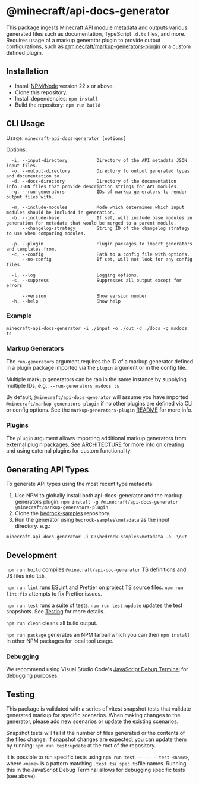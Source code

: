 # @minecraft/api-docs-generator

This package ingests [Minecraft API module metadata](https://github.com/Mojang/bedrock-samples/tree/main/metadata) and outputs various generated files such as documentation, TypeScript `.d.ts` files, and more. Requires usage of a markup generator plugin to provide output configurations, such as [@minecraft/markup-generators-plugin](../markup-generators-plugin/README.md) or a custom defined plugin.

## Installation

- Install [NPM/Node](https://www.npmjs.com/) version 22.x or above.
- Clone this repository.
- Install dependencies: `npm install`
- Build the repository: `npm run build`

## CLI Usage

Usage: `minecraft-api-docs-generator [options]`

Options:

```
  -i, --input-directory           Directory of the API metadata JSON input files.
  -o, --output-directory          Directory to output generated types and documentation to.
  -d, --docs-directory            Directory of the documentation info.JSON files that provide description strings for API modules.
  -g, --run-generators            IDs of markup generators to render output files with.

  -m, --include-modules           Mode which determines which input modules should be included in generation.
  -b, --include-base              If set, will include base modules in generation for metadata that would be merged to a parent module.
      --changelog-strategy        String ID of the changelog strategy to use when comparing modules.

  -p, --plugin                    Plugin packages to import generators and templates from.
  -c, --config                    Path to a config file with options.
      --no-config                 If set, will not look for any config files.

  -l, --log                       Logging options.
  -s, --suppress                  Suppresses all output except for errors

      --version                   Show version number
  -h, --help                      Show help
```

### Example

```
minecraft-api-docs-generator -i ./input -o ./out -d ./docs -g msdocs ts
```

### Markup Generators

The `run-generators` argument requires the ID of a markup generator defined in a plugin package imported via the `plugin` argument or in the config file.

Multiple markup generators can be ran in the same instance by supplying multiple IDs, e.g.: `--run-generators msdocs ts`

By default, `@minecraft/api-docs-generator` will assume you have imported `@minecraft/markup-generators-plugin` if no other plugins are defined via CLI or config options. See the `markup-generators-plugin` [README](../markup-generators-plugin/README.md) for more info.

### Plugins

The `plugin` argument allows importing additional markup generators from external plugin packages. See [ARCHITECTURE](./ARCHITECTURE.md#plugins) for more info on creating and using external plugins for custom functionality.

## Generating API Types

To generate API types using the most recent type metadata:

1. Use NPM to globally install both api-docs-generator and the markup generators plugin: `npm install -g @minecraft/api-docs-generator @minecraft/markup-generators-plugin`
2. Clone the [bedrock-samples](https://github.com/Mojang/bedrock-samples/tree/main/metadata) repository.
3. Run the generator using `bedrock-samples\metadata` as the input directory. e.g.:

```
minecraft-api-docs-generator -i C:\bedrock-samples\metadata -o .\out
```

## Development

`npm run build` compiles `@minecraft/api-doc-generator` TS definitions and JS files into `lib`.

`npm run lint` runs ESLint and Prettier on project TS source files. `npm run lint:fix` attempts to fix Prettier issues.

`npm run test` runs a suite of tests. `npm run test:update` updates the test snapshots. See [Testing](#testing) for more details.

`npm run clean` cleans all build output.

`npm run package` generates an NPM tarball which you can then `npm install` in other NPM packages for local tool usage.

### Debugging

We recommend using Visual Studio Code's [JavaScript Debug Terminal](https://code.visualstudio.com/docs/nodejs/nodejs-debugging#_javascript-debug-terminal) for debugging purposes.

## Testing

This package is validated with a series of vitest snapshot tests that validate generated markup for specific scenarios. When making changes to the generator, please add new scenarios or update the existing scenarios.

Snapshot tests will fail if the number of files generated or the contents of the files change. If snapshot changes are expected, you can update them by running: `npm run test:update` at the root of the repository.

It is possible to run specific tests using `npm run test -- -- --test <name>`, where `<name>` is a pattern matching `.test.ts`/`.spec.ts`file names. Running this in the JavaScript Debug Terminal allows for debugging specific tests (see above).

